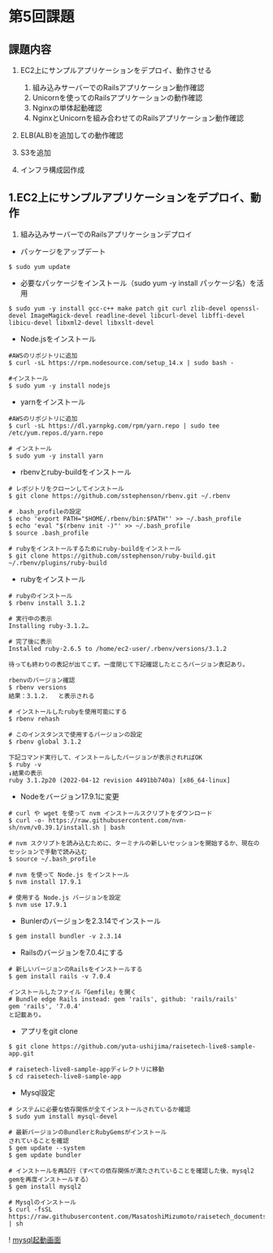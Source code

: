# 第5回課題

## 課題内容
1. EC2上にサンプルアプリケーションをデプロイ、動作させる
    1. 組み込みサーバーでのRailsアプリケーション動作確認
    2. Unicornを使ってのRailsアプリケーションの動作確認
    3. Nginxの単体起動確認
    4. NginxとUnicornを組み合わせてのRailsアプリケーション動作確認

2. ELB(ALB)を追加しての動作確認
3. S3を追加
4. インフラ構成図作成


## 1.EC2上にサンプルアプリケーションをデプロイ、動作
1. 組み込みサーバーでのRailsアプリケーションデプロイ

- パッケージをアップデート
```
$ sudo yum update
```

- 必要なパッケージをインストール（sudo yum -y install パッケージ名）を活用
```
$ sudo yum -y install gcc-c++ make patch git curl zlib-devel openssl-devel ImageMagick-devel readline-devel libcurl-devel libffi-devel libicu-devel libxml2-devel libxslt-devel
```

- Node.jsをインストール
```
#AWSのリポジトリに追加
$ curl -sL https://rpm.nodesource.com/setup_14.x | sudo bash -

#インストール
$ sudo yum -y install nodejs
```

- yarnをインストール
```
#AWSのリポジトリに追加
$ curl -sL https://dl.yarnpkg.com/rpm/yarn.repo | sudo tee /etc/yum.repos.d/yarn.repo

# インストール
$ sudo yum -y install yarn
```

- rbenvとruby-buildをインストール
```
# レポジトリをクローンしてインストール
$ git clone https://github.com/sstephenson/rbenv.git ~/.rbenv

# .bash_profileの設定
$ echo 'export PATH="$HOME/.rbenv/bin:$PATH"' >> ~/.bash_profile
$ echo 'eval "$(rbenv init -)"' >> ~/.bash_profile
$ source .bash_profile

# rubyをインストールするためにruby-buildをインストール
$ git clone https://github.com/sstephenson/ruby-build.git ~/.rbenv/plugins/ruby-build
```

- rubyをインストール
```
# rubyのインストール
$ rbenv install 3.1.2

# 実行中の表示
Installing ruby-3.1.2…

# 完了後に表示
Installed ruby-2.6.5 to /home/ec2-user/.rbenv/versions/3.1.2

待っても終わりの表記が出てこず。一度閉じて下記確認したところバージョン表記あり。

rbenvのバージョン確認
$ rbenv versions
結果：3.1.2. 　と表示される

# インストールしたrubyを使用可能にする
$ rbenv rehash

# このインスタンスで使用するバージョンの設定
$ rbenv global 3.1.2

下記コマンド実行して、インストールしたバージョンが表示されればOK
$ ruby -v
↓結果の表示
ruby 3.1.2p20 (2022-04-12 revision 4491bb740a) [x86_64-linux]
```

- Nodeをバージョン17.9.1に変更
```
# curl や wget を使って nvm インストールスクリプトをダウンロード
$ curl -o- https://raw.githubusercontent.com/nvm-sh/nvm/v0.39.1/install.sh | bash

# nvm スクリプトを読み込むために、ターミナルの新しいセッションを開始するか、現在のセッションで手動で読み込む
$ source ~/.bash_profile

# nvm を使って Node.js をインストール
$ nvm install 17.9.1

# 使用する Node.js バージョンを設定
$ nvm use 17.9.1
```

- Bunlerのバージョンを2.3.14でインストール
```
$ gem install bundler -v 2.3.14
```

- Railsのバージョンを7.0.4にする
```
# 新しいバージョンのRailsをインストールする
$ gem install rails -v 7.0.4

インストールしたファイル「Gemfile」を開く
# Bundle edge Rails instead: gem 'rails', github: 'rails/rails'
gem 'rails', '7.0.4'
と記載あり。
```

- アプリをgit clone
```
$ git clone https://github.com/yuta-ushijima/raisetech-live8-sample-app.git

# raisetech-live8-sample-appディレクトリに移動
$ cd raisetech-live8-sample-app
```

- Mysql設定
```
# システムに必要な依存関係が全てインストールされているか確認
$ sudo yum install mysql-devel

# 最新バージョンのBundlerとRubyGemsがインストール
されていることを確認
$ gem update --system
$ gem update bundler

# インストールを再試行（すべての依存関係が満たされていることを確認した後、mysql2 gemを再度インストールする）
$ gem install mysql2

# Mysqlのインストール
$ curl -fsSL https://raw.githubusercontent.com/MasatoshiMizumoto/raisetech_documents/main/aws/scripts/mysql_amazon_linux_2.sh | sh
```
! [mysql起動画面](img/lecture05/1-server-1.png)

